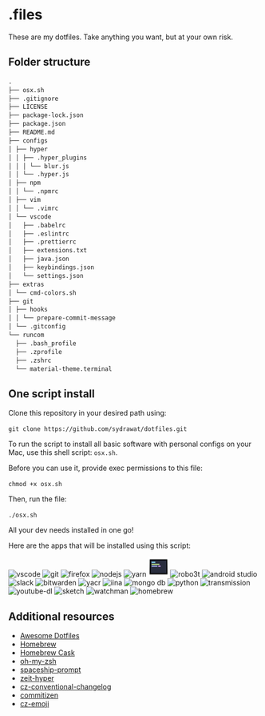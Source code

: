 # .files

These are my dotfiles. Take anything you want, but at your own risk.

## Folder structure

```markdown
.
├── osx.sh
├── .gitignore
├── LICENSE
├── package-lock.json
├── package.json
├── README.md
├── configs
│ ├── hyper
│ │ ├── .hyper_plugins
│ │ │ └── blur.js
│ │ └── .hyper.js
│ ├── npm
│ │ └── .npmrc
│ ├── vim
│ │ └── .vimrc
│ └── vscode
│   ├── .babelrc
│   ├── .eslintrc
│   ├── .prettierrc
│   ├── extensions.txt
│   ├── java.json
│   ├── keybindings.json
│   └── settings.json
├── extras
│ └── cmd-colors.sh
├── git
│ ├── hooks
│ │ └── prepare-commit-message
│ └── .gitconfig
└── runcom
  ├── .bash_profile
  ├── .zprofile
  ├── .zshrc
  └── material-theme.terminal
```

## One script install

Clone this repository in your desired path using:

`git clone https://github.com/sydrawat/dotfiles.git`

To run the script to install all basic software with personal configs on your Mac, use this shell script: `osx.sh`.

Before you can use it, provide exec permissions to this file:

`chmod +x osx.sh`

Then, run the file:

`./osx.sh`

All your dev needs installed in one go!

Here are the apps that will be installed using this script:

<p align="left">
  <img alt="vscode" src="https://upload.wikimedia.org/wikipedia/commons/9/9a/Visual_Studio_Code_1.35_icon.svg" width="40" title="VSCode"/>
  <img alt="git" src="https://upload.wikimedia.org/wikipedia/commons/a/ad/Git-icon-black.svg" width="40" title="git" />
  <img alt="firefox" src="https://upload.wikimedia.org/wikipedia/commons/7/7a/Firefox_Developer_Edition_Logo%2C_2017.svg" width="40" title="Firefox Developer Edition" />
  <img alt="nodejs" src="https://cdn.worldvectorlogo.com/logos/nodejs-icon.svg" width="40" title="NodeJS" />
  <img alt="yarn" src="https://raw.githubusercontent.com/yarnpkg/assets/76d30ca2aebed5b73ea8131d972218fb860bd32d/yarn-kitten-circle.svg" width="40" title="Yarn" />
  <img alt="hyper" src="https://raw.githubusercontent.com/dhanishgajjar/terminal-icons/99c1746d66673ec5b2ccca7e9c640679a89c423e/svg/palenight.svg" width="40" title="HyperTerm" />
  <img alt="robo3t" src="https://pbs.twimg.com/profile_images/674614010587795456/sCsiuBmt.png" width="40" title="Robo-3T" />
  <img alt="android studio" src="https://upload.wikimedia.org/wikipedia/commons/3/34/Android_Studio_icon.svg" width="40" title="Android Studio" />
  <img alt="slack" src="https://cdn3.iconfinder.com/data/icons/social-media-2169/24/social_media_social_media_logo_slack-512.png" width="40" title="Slack" />
  <img alt="bitwarden" src="https://upload.wikimedia.org/wikipedia/commons/5/55/Bitwarden_Logo_2018.png" width="40" title="Bitwarden" />
  <img alt="yacr" src="https://icons.iconarchive.com/icons/papirus-team/papirus-apps/512/yacreader-icon.png" width="40" title="YACReader" />
  <img alt="iina" src="https://www.appsformypc.com/wp-content/uploads/2019/03/IINA_Logo.png" width="40" title="IINA Player" />
  <img alt="mongo db" src="https://cdn.iconscout.com/icon/free/png-512/mongodb-5-1175140.png" width="40" title="Mongo DB" />
  <img alt="python" src="https://upload.wikimedia.org/wikipedia/commons/c/c3/Python-logo-notext.svg" width="40" title="Python" />
  <img alt="transmission" src="https://icons.iconarchive.com/icons/sbstnblnd/plateau/512/Apps-transmission-icon.png" width="40" title="Transmission" />
  <img alt="youtube-dl" src="https://upload.wikimedia.org/wikipedia/commons/7/75/YouTube_social_white_squircle_%282017%29.svg" width="40" title="Youtube-dl" />
  <img alt="sketch" src="https://upload.wikimedia.org/wikipedia/commons/5/59/Sketch_Logo.svg" width="40" title="Sketch" />
  <img alt="watchman" src="https://facebook.github.io/watchman/img/logo.png" width="40" title="watchman" />
  <img alt="homebrew" src="https://upload.wikimedia.org/wikipedia/commons/9/95/Homebrew_logo.svg" width="40" height="40"  title="Homebrew" />
</p>


## Additional resources

- [Awesome Dotfiles](https://github.com/webpro/awesome-dotfiles)
- [Homebrew](https://brew.sh)
- [Homebrew Cask](http://caskroom.io)
- [oh-my-zsh](https://github.com/ohmyzsh/ohmyzsh)
- [spaceship-prompt](https://github.com/denysdovhan/spaceship-prompt)
- [zeit-hyper](https://github.com/zeit/hyper)
- [cz-conventional-changelog](https://github.com/commitizen)
- [commitizen](https://github.com/commitizen/cz-cli#making-your-repo-commitizen-friendly)
- [cz-emoji](https://github.com/ngryman/cz-emoji)
